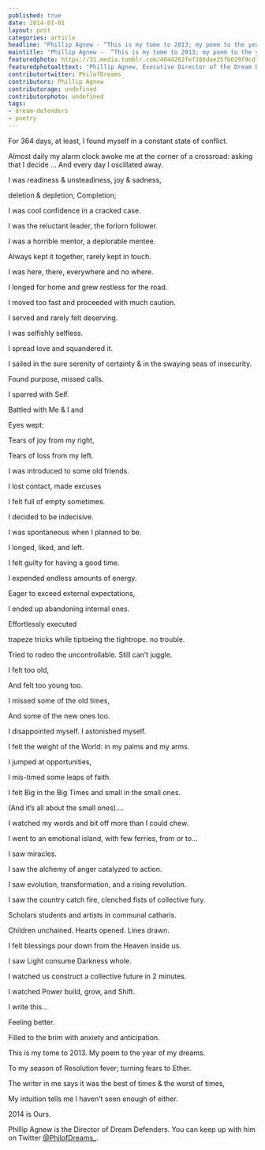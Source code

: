 ```yaml
---
published: true
date: 2014-01-01
layout: post
categories: article
headline: "Phillip Agnew - “This is my tome to 2013; my poem to the year of my dreams”"
maintitle: "Phillip Agnew -  “This is my tome to 2013; my poem to the year of my dreams” - {young}ist"
featuredphoto: https://31.media.tumblr.com/4044262fef186dae25fb629f9cd753a5/tumblr_inline_myqpyhhzm01rkj9dw.jpg
featuredphotoalttext: "Phillip Agnew, Executive Director of the Dream Defenders, on bus bound for 50th Anniversary of the March on Washington. – Photo by Trymaine Lee/MSNBC"
contributortwitter: PhilofDreams_
contributors: Phillip Agnew
contributorage: undefined
contributorphoto: undefined
tags:
- dream-defenders
- poetry
---
```


For 364 days, at least, I found myself in a constant state of conflict.

Almost daily my alarm clock awoke me at the corner of a crossroad: asking that I decide 
… And every day I oscillated away. 

I was readiness & unsteadiness, joy & sadness, 

deletion & depletion, Completion; 

I was cool confidence in a cracked case. 

I was the reluctant leader, the forlorn follower. 

I was a horrible mentor, a deplorable mentee. 

Always kept it together, rarely kept in touch. 

I was here, there, everywhere and no where. 

I longed for home and grew restless for the road. 

I moved too fast and proceeded with much caution. 

I served and rarely felt deserving. 

I was selfishly selfless. 

I spread love and squandered it. 

I sailed in the sure serenity of certainty & in the swaying seas of insecurity. 

Found purpose, missed calls. 

I sparred with Self. 

Battled with Me & I and 

Eyes wept: 

Tears of joy from my right, 

Tears of loss from my left. 

I was introduced to some old friends. 

I lost contact, made excuses 

I felt full of empty sometimes. 

I decided to be indecisive. 

I was spontaneous when I planned to be. 

I longed, liked, and left. 

I felt guilty for having a good time. 

I expended endless amounts of energy. 

Eager to exceed external expectations, 

I ended up abandoning internal ones. 

Effortlessly executed 

trapeze tricks while tiptoeing the tightrope. no trouble. 

Tried to rodeo the uncontrollable. Still can’t juggle. 

I felt too old, 

And felt too young too. 

I missed some of the old times, 

And some of the new ones too. 

I disappointed myself. I astonished myself. 

I felt the weight of the World: in my palms and my arms. 

I jumped at opportunities, 

I mis-timed some leaps of faith. 

I felt Big in the Big Times and small in the small ones. 

(And it’s all about the small ones)…. 

I watched my words and bit off more than I could chew. 

I went to an emotional island, with few ferries, from or to… 

I saw miracles. 

I saw the alchemy of anger catalyzed to action. 

I saw evolution, transformation, and a rising revolution. 

I saw the country catch fire, clenched fists of collective fury. 

Scholars students and artists in communal catharis. 

Children unchained. Hearts opened. Lines drawn. 

I felt blessings pour down from the Heaven inside us. 

I saw Light consume Darkness whole. 

I watched us construct a collective future in 2 minutes. 

I watched Power build, grow, and Shift. 

I write this… 

Feeling better. 

Filled to the brim with anxiety and anticipation. 

This is my tome to 2013. My poem to the year of my dreams. 

To my season of Resolution fever; turning fears to Ether. 

The writer in me says it was the best of times & the worst of times, 

My intuition tells me I haven’t seen enough of either.

2014 is Ours.

Phillip Agnew is the Director of Dream Defenders. You can keep up with him on Twitter <a href='http://www.twitter.com/PhilofDreams_'>@PhilofDreams_</a>.
